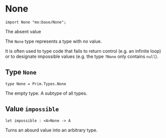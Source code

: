 # None

``` motoko
import None "mo:base/None";
```

The absent value

The `None` type represents a type with _no_ value.

It is often used to type code that fails to return control (e.g. an infinite loop)
or to designate impossible values (e.g. the type `?None` only contains `null`).

## Type `None`
``` motoko no-repl
type None = Prim.Types.None
```

The empty type. A subtype of all types.

## Value `impossible`
``` motoko no-repl
let impossible : <A>None -> A
```

Turns an absurd value into an arbitrary type.
